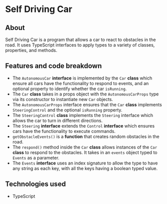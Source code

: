# Self Driving Car

## About

Self Driving Car is a program that allows a car to react to obstacles in the road. It uses TypeScript interfaces to apply types to a variety of classes, properties, and methods.

## Features and code breakdown

- The `AutonomousCar` **interface** is implemented by the `Car` **class** which ensure all cars have the functionality to respond to events, and an optional property to identify whether the car `isRunning`.
- The `Car` **class** takes in a props object with the `AutonomousCarProps` type via its constructor to instantiate new `Car` objects.
- The `AutonomousCarProps` interface ensures that the `Car` **class** implements `SteeringControl` and the optional `isRunning` property.
- The `SteeringControl` **class** implements the `Steering` interface which allows the car to turn in different directions.
- The `Steering` **interface** extends the `Control` **interface** which ensures cars have the functionality to execute commands.
- `getObstacleEvents()` is a **function** that creates random obstacles in the road.
- The `respond()` method inside the `Car` **class** allows instances of the `Car` **class** to respond to the obstacles. It takes in an `events` object typed to `Events` as a parameter.
- The `Events` **interface** uses an index signature to allow the type to have any string as each key, with all the keys having a boolean typed value.

## Technologies used

- TypeScript
